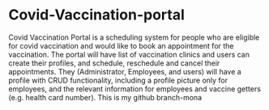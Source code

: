 # Covid-Vaccination-portal
Covid Vaccination Portal is a scheduling system for people who are eligible for covid vaccination and would like to book an appointment for the vaccination. The portal will have list of vaccination clinics and users can create their profiles, and schedule, reschedule and cancel their appointments. They (Administrator, Employees, and users) will have a profile with CRUD functionality, including a profile picture only for employees, and the relevant information for employees and vaccine getters (e.g. health card number). 
This is my github branch-mona